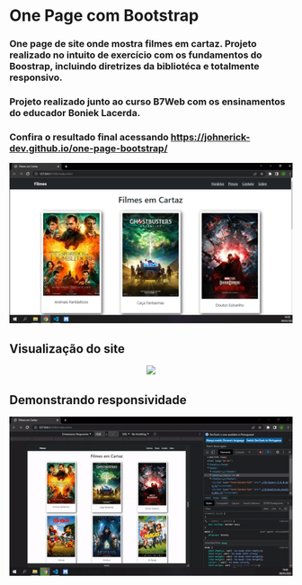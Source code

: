 # One Page com Bootstrap

### One page de site onde mostra filmes em cartaz. Projeto realizado no intuito de exercício com os fundamentos do Boostrap, incluindo diretrizes da bibliotéca e totalmente responsivo.

### Projeto realizado junto ao curso B7Web com os ensinamentos do educador Boniek Lacerda.

### Confira o resultado final acessando https://johnerick-dev.github.io/one-page-bootstrap/

![Imagem do site](./imagens/capa-one-page.png)

## Visualização do site

<p align="center">
<img width="650" heidht="auto" src="./videos/site.gif">
</p>

## Demonstrando responsividade

<p align="center">
<img width="650" heidht="auto" src="./videos/responsivo.gif">
</p>